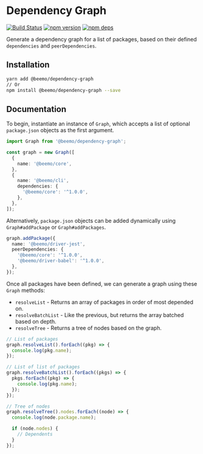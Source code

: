 # Dependency Graph

[![Build Status](https://github.com/beemojs/beemo/workflows/Build/badge.svg)](https://github.com/beemojs/beemo/actions?query=branch%3Amaster)
[![npm version](https://badge.fury.io/js/%40beemo%2Fdependency-graph.svg)](https://www.npmjs.com/package/@beemo/dependency-graph)
[![npm deps](https://david-dm.org/beemojs/beemo.svg?path=packages/dependency-graph)](https://www.npmjs.com/package/@beemo/dependency-graph)

Generate a dependency graph for a list of packages, based on their defined `dependencies` and
`peerDependencies`.

## Installation

```bash
yarn add @beemo/dependency-graph
// Or
npm install @beemo/dependency-graph --save
```

## Documentation

To begin, instantiate an instance of `Graph`, which accepts a list of optional `package.json`
objects as the first argument.

```ts
import Graph from '@beemo/dependency-graph';

const graph = new Graph([
  {
    name: '@beemo/core',
  },
  {
    name: '@beemo/cli',
    dependencies: {
      '@beemo/core': '^1.0.0',
    },
  },
]);
```

Alternatively, `package.json` objects can be added dynamically using `Graph#addPackage` or
`Graph#addPackages`.

```ts
graph.addPackage({
  name: '@beemo/driver-jest',
  peerDependencies: {
    '@beemo/core': '^1.0.0',
    '@beemo/driver-babel': '^1.0.0',
  },
});
```

Once all packages have been defined, we can generate a graph using these `Graph` methods:

- `resolveList` - Returns an array of packages in order of most depended on.
- `resolveBatchList` - Like the previous, but returns the array batched based on depth.
- `resolveTree` - Returns a tree of nodes based on the graph.

```ts
// List of packages
graph.resolveList().forEach((pkg) => {
  console.log(pkg.name);
});

// List of list of packages
graph.resolveBatchList().forEach((pkgs) => {
  pkgs.forEach((pkg) => {
    console.log(pkg.name);
  });
});

// Tree of nodes
graph.resolveTree().nodes.forEach((node) => {
  console.log(node.package.name);

  if (node.nodes) {
    // Dependents
  }
});
```
